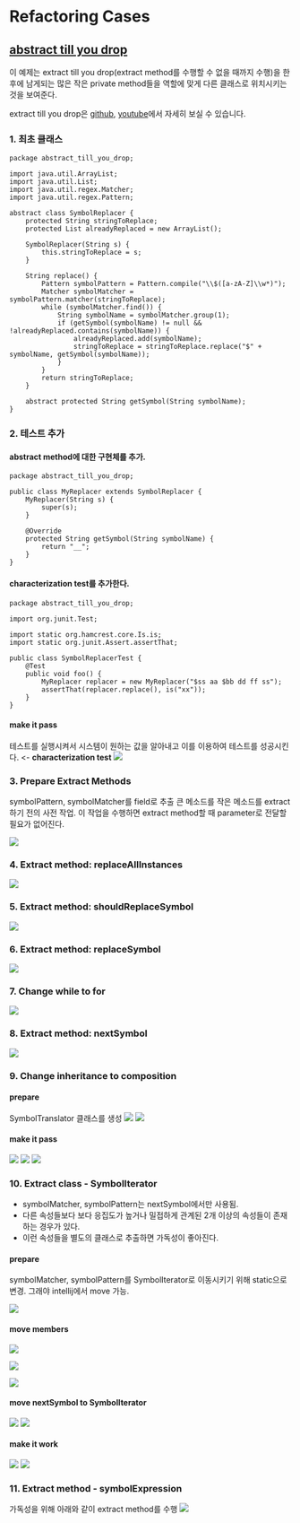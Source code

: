 # Refactoring Cases

## [abstract till you drop](https://thinkfoo.wordpress.com/2015/05/17/one-thing-abstract-till-you-drop/)

이 예제는 extract till you drop(extract method를 수행할 수 없을 때까지 수행)을 한 후에 남게되는 많은 작은 private method들을 역할에 맞게 다른 클래스로 위치시키는 것을 보여준다.

extract till you drop은 [github](https://raw.githubusercontent.com/msbaek/clean-coders-2013/master/2.Functions.png), [youtube](https://www.youtube.com/watch?v=GYNT7O3rLhU)에서 자세히 보실 수 있습니다.

### 1. 최초 클래스

```
package abstract_till_you_drop;

import java.util.ArrayList;
import java.util.List;
import java.util.regex.Matcher;
import java.util.regex.Pattern;

abstract class SymbolReplacer {
    protected String stringToReplace;
    protected List alreadyReplaced = new ArrayList();

    SymbolReplacer(String s) {
        this.stringToReplace = s;
    }

    String replace() {
        Pattern symbolPattern = Pattern.compile("\\$([a-zA-Z]\\w*)");
        Matcher symbolMatcher = symbolPattern.matcher(stringToReplace);
        while (symbolMatcher.find()) {
            String symbolName = symbolMatcher.group(1);
            if (getSymbol(symbolName) != null && !alreadyReplaced.contains(symbolName)) {
                alreadyReplaced.add(symbolName);
                stringToReplace = stringToReplace.replace("$" + symbolName, getSymbol(symbolName));
            }
        }
        return stringToReplace;
    }

    abstract protected String getSymbol(String symbolName);
}
```

### 2. 테스트 추가

#### abstract method에 대한 구현체를 추가.

```
package abstract_till_you_drop;

public class MyReplacer extends SymbolReplacer {
    MyReplacer(String s) {
        super(s);
    }

    @Override
    protected String getSymbol(String symbolName) {
        return "__";
    }
}
```

#### characterization test를 추가한다.

```
package abstract_till_you_drop;

import org.junit.Test;

import static org.hamcrest.core.Is.is;
import static org.junit.Assert.assertThat;

public class SymbolReplacerTest {
    @Test
    public void foo() {
        MyReplacer replacer = new MyReplacer("$ss aa $bb dd ff ss");
        assertThat(replacer.replace(), is("xx"));
    }
}
```

#### make it pass
테스트를 실행시켜서 시스템이 원하는 값을 알아내고 이를 이용하여 테스트를 성공시킨다. <- **characterization test**
![](https://api.monosnap.com/rpc/file/download?id=cT5fuxvetaBk2Abf3HvafvJGdyJq6w)

### 3. Prepare Extract Methods
symbolPattern, symbolMatcher를 field로 추출
큰 메소드를 작은 메소드를 extract하기 전의 사전 작업. 이 작업을 수행하면 extract method할 때 parameter로 전달할 필요가 없어진다.

![](https://api.monosnap.com/rpc/file/download?id=7kt24mePKPJ9fu9FQ77CaccQO4hjoc)

### 4. Extract method: replaceAllInstances
![](https://api.monosnap.com/rpc/file/download?id=V1h4JkqF7NA0qDFjHe8ZnlCakPqkxc)

### 5. Extract method: shouldReplaceSymbol
![](https://api.monosnap.com/rpc/file/download?id=rXgi4YvLF628KJOvZ8nZuuF1Oj4ank)

### 6. Extract method: replaceSymbol
![](https://api.monosnap.com/rpc/file/download?id=Tbe5Dj9XNloQ63G1QoSRtM9gl6653F)

### 7. Change while to for
![](https://api.monosnap.com/rpc/file/download?id=au3CPwAzkJjUqHWENJcc8YB26xY50G)

### 8. Extract method: nextSymbol
![](https://api.monosnap.com/rpc/file/download?id=xSXM4NMkocCjKKRkNYLCvhMadFFAmy)

### 9. Change inheritance to composition

#### prepare
SymbolTranslator 클래스를 생성
![](https://api.monosnap.com/rpc/file/download?id=S74yJJcF0YxXnuPix8I2m4i6lFoirJ)
![](https://api.monosnap.com/rpc/file/download?id=plLLZOHkqgGuvGgB1Dbari0PSLqYuL)

#### make it pass
![](https://api.monosnap.com/rpc/file/download?id=Wwb3LBU1mL1F5FvDPzBd6KHNvbB6Uj)
![](https://api.monosnap.com/rpc/file/download?id=D6XWjWjWc7IXOL4Rhq7sJUlN0vH4kL)
![](https://api.monosnap.com/rpc/file/download?id=Tv94ScsSeZLbJiHUjRRn4jKCEFuHaR)

### 10. Extract class - SymbolIterator
- symbolMatcher, symbolPattern는 nextSymbol에서만 사용됨.
- 다른 속성들보다 보다 응집도가 높거나 밀접하게 관계된 2개 이상의 속성들이 존재하는 경우가 있다.
- 이런 속성들을 별도의 클래스로 추출하면 가독성이 좋아진다.

#### prepare
symbolMatcher, symbolPattern를 SymbolIterator로 이동시키기 위해 static으로 변경. 그래야 intellij에서 move 가능.

![](https://api.monosnap.com/rpc/file/download?id=BROa3PK0RYpFKLHH0ySuLJnfLrPIr1)

#### move members
![](https://api.monosnap.com/rpc/file/download?id=iu4RX126OgGEyLjshlB22aBded237v)

![](https://api.monosnap.com/rpc/file/download?id=nYftViESspAkTA4QCH6zb3EnJDAnHV)

![](https://api.monosnap.com/rpc/file/download?id=K3xlfy6YHRMm8rDYN9H6nPJBI2jTFH)

#### move nextSymbol to SymbolIterator
![](https://api.monosnap.com/rpc/file/download?id=nf6nwOPbIx74tH2ypED9IwrGQnVPiz)
![](https://api.monosnap.com/rpc/file/download?id=7PMx0BO5qooDbbT3HmRjUDeqd8SwkP)

#### make it work
![](https://api.monosnap.com/rpc/file/download?id=Zm2w59OnJQVlgfhSOugdNV3HB2I5uh)
![](https://api.monosnap.com/rpc/file/download?id=IEpviDg3hESnggiN6a8JeBbYurUTNo)

### 11. Extract method - symbolExpression
가독성을 위해 아래와 같이 extract method를 수행
![](https://api.monosnap.com/rpc/file/download?id=dWHcZMuI2EGQ2uvoSsPekIWr7HZZDr)


